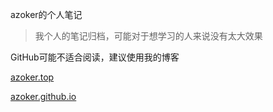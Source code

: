 azoker的个人笔记

> 我个人的笔记归档，可能对于想学习的人来说没有太大效果

GitHub可能不适合阅读，建议使用我的博客

[azoker.top](http://azoker.top)

[azoker.github.io](https://azoker.github.io)